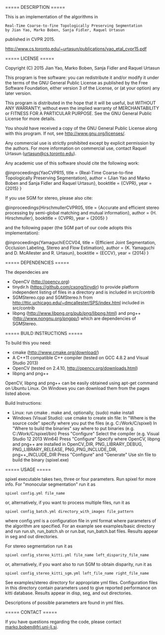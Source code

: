 ===== DESCRIPTION =====

This is an implementation of the algorithms in
  
    Real-Time Coarse-to-fine Topologically Preserving Segmentation
	by Jian Yao, Marko Boben, Sanja Fidler, Raquel Urtasun
	
published in CVPR 2015.

http://www.cs.toronto.edu/~urtasun/publications/yao_etal_cvpr15.pdf

===== LICENSE =====

Copyright (C) 2015  Jian Yao, Marko Boben, Sanja Fidler and Raquel Urtasun

This program is free software: you can redistribute it and/or modify
it under the terms of the GNU General Public License as published by
the Free Software Foundation, either version 3 of the License, or
(at your option) any later version.

This program is distributed in the hope that it will be useful,
but WITHOUT ANY WARRANTY; without even the implied warranty of
MERCHANTABILITY or FITNESS FOR A PARTICULAR PURPOSE.  See the
GNU General Public License for more details.

You should have received a copy of the GNU General Public License
along with this program.  If not, see <http://www.gnu.org/licenses/>.

Any commercial use is strictly prohibited except by explicit permission by the authors. 
For more information on commercial use, contact Raquel Urtasun (urtasun@cs.toronto.edu). 

Any academic use of this software should cite the following work:

@inproceedings{YaoCVPR15,
    title = {Real-Time Coarse-to-fine Topologically Preserving Segmentation},
    author = {Jian Yao and Marko Boben and Sanja Fidler and Raquel Urtasun},
    booktitle = {CVPR},
    year = {2015}
}

If you use SGM for stereo, please also cite:

@inproceedings{HirschmullerCVPR05,
    title = {Accurate and efficient stereo processing by semi-global matching and mutual information},
    author = {H. Hirschmuller},
    booktitle = {CVPR},
    year = {2005}
}

and the following paper (the SGM part of our code adopts this implementation):

@inproceedings{YamaguchiECCV04,
    title = {Efficient Joint Segmentation, Occlusion Labeling, Stereo and Flow Estimation},
    author = {K. Yamaguchi and D. McAllester and R. Urtasun},
    booktitle = {ECCV},
    year = {2014}
}

===== DEPENDENCIES =====

The dependecies are 
 - OpenCV (http://opencv.org)
 - tinydir.h (https://github.com/cxong/tinydir) to provide platform independent listing
   of files in a directory and is included in src/contrib
 - SGMStereo.cpp and SGMStereo.h from http://ttic.uchicago.edu/~dmcallester/SPS/index.html
   included in src/contrib
 - libpng (http://www.libpng.org/pub/png/libpng.html) and png++ (http://www.nongnu.org/pngpp/)
   which are dependencies of SGMStereo.

===== BUILD INSTRUCTIONS =====

To build this you need:
 - cmake (http://www.cmake.org/download/)
 - A C++11 compatible C++ compiler (tested on GCC 4.8.2 and Visual Studio 2013)
 - OpenCV (tested on 2.4.10, http://opencv.org/downloads.html)
 - libpng and png++
 
OpenCV, libpng and png++ can be easily obtained using apt-get command on Ubuntu Linux.
On Windows you can download them from the pages listed above.
   

Build Instructions:
 - Linux: run
    cmake .
    make
	and, optionally, (sudo) make install
 - Windows (Visual Studio): use cmake to create sln file:
    In "Where is the source code" specify where you put the files
    (e.g. C:/Work/C/spixel)
    In "Where to build the binaries" say where to put binaries
    (e.g. C:/Work/C/spixel/bin)
    Press "Configure"
	Select the compiler (e.g. Visual Studio 12 2013 Win64)
	Press "Configure"
	Specify where OpenCV, libpng and png++ are installed in
	OpenCV_DIR, PNG_LIBRARY_DEBUG, PNG_LIBRARY_RELEASE, PNG_PNG_INCLUDE_DIR,
	png++_INCLUDE_DIR
	Press "Configure" and "Generate"
	Use sln file to build the binary (spixel.exe)	
	

===== USAGE =====

spixel executable takes two, three or four parameters. Run spixel for more info.
For "monocular segmentation" run it as

    spixel config.yml file_name
	
or, alternatively, if you want to process multiple files, run it as

    spixel config_batch.yml directory_with_images file_pattern

where config.yml is a configuration file in yml format where parameters of the algorithm are specified. For an example see examples/basic directory and run run.sh, run_batch.sh or run.bat, run_batch.bat files. Results appear in seg and out directories.

For stereo segmentation run it as 

    spixel config_stereo_kitti.yml file_name left_disparity_file_name
	
or, alternatively, if you want also to run SGM to obtain disparity, run it as

    spixel config_stereo_kitti_sgm.yml left_file_name right_file_name
	
See examples/stereo directory for appropriate yml files. Configuration files in this directory contain parameters used to give reported performance on kitti database. Results appear in disp, seg, and out directories.

Descriptions of possible parameters are found in yml files.

===== CONTACT =====

If you have questions regarding the code, please contact marko.boben@fri.uni-lj.si.